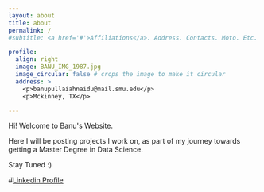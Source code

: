 ```yaml
---
layout: about
title: about
permalink: /
#subtitle: <a href='#'>Affiliations</a>. Address. Contacts. Moto. Etc.

profile:
  align: right
  image: BANU_IMG_1987.jpg
  image_circular: false # crops the image to make it circular
  address: >
    <p>banupullaiahnaidu@mail.smu.edu</p>
    <p>Mckinney, TX</p>

---
```


Hi! Welcome to Banu's Website. 

Here I will be posting projects I work on, as part of my journey towards getting a Master Degree in Data Science.

Stay Tuned :)

#<a href = "www.linkedin.com/in/banu-naidu-8780522" target="_blank" rel="noopener">Linkedin Profile</a>
